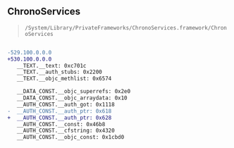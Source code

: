 ## ChronoServices

> `/System/Library/PrivateFrameworks/ChronoServices.framework/ChronoServices`

```diff

-529.100.0.0.0
+530.100.0.0.0
   __TEXT.__text: 0xc701c
   __TEXT.__auth_stubs: 0x2200
   __TEXT.__objc_methlist: 0x6574

   __DATA_CONST.__objc_superrefs: 0x2e0
   __DATA_CONST.__objc_arraydata: 0x10
   __AUTH_CONST.__auth_got: 0x1118
-  __AUTH_CONST.__auth_ptr: 0x618
+  __AUTH_CONST.__auth_ptr: 0x628
   __AUTH_CONST.__const: 0x46b8
   __AUTH_CONST.__cfstring: 0x4320
   __AUTH_CONST.__objc_const: 0x1cbd0

```
